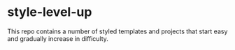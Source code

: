 # style-level-up
This repo contains a number of styled templates and projects that start easy and gradually increase in difficulty.
